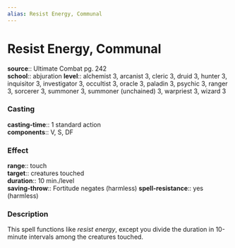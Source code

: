 ```yaml
---
alias: Resist Energy, Communal
---
```


# Resist Energy, Communal 

**source**:: Ultimate Combat pg. 242  
**school**:: abjuration
**level**:: alchemist 3, arcanist 3, cleric 3, druid 3, hunter 3, inquisitor 3, investigator 3, occultist 3, oracle 3, paladin 3, psychic 3, ranger 3, sorcerer 3, summoner 3, summoner (unchained) 3, warpriest 3, wizard 3

### Casting 

**casting-time**:: 1 standard action  
**components**:: V, S, DF

### Effect 

**range**:: touch  
**target**:: creatures touched  
**duration**:: 10 min./level  
**saving-throw**:: Fortitude negates (harmless)
**spell-resistance**:: yes (harmless)

### Description 

This spell functions like *resist energy*, except you divide the duration in 10-minute intervals among the creatures touched.
